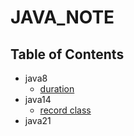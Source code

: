 # JAVA_NOTE


## Table of Contents

- java8
  - [duration](https://github.com/Eechul/java_note/tree/main/src/main/java/org/example/java8/time/duration) 
- java14
  - [record class](https://github.com/Eechul/java_note/tree/main/src/main/java/org/example/java14/record)
- java21
